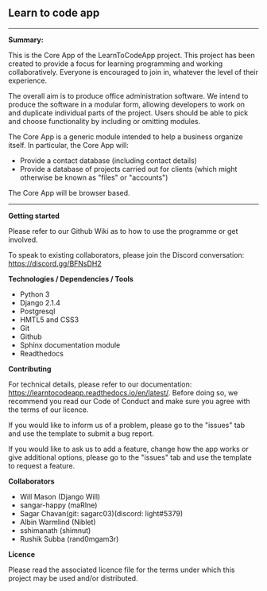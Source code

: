 ## Learn to code app
---

**Summary:**

This is the Core App of the LearnToCodeApp project. This project has been created to provide a focus for learning programming and working collaboratively. Everyone is encouraged to join in, whatever the level of their experience.

The overall aim is to produce office administration software. We intend to produce the software in a modular form, allowing developers to work on and duplicate individual parts of the project. Users should be able to pick and choose functionality by including or omitting modules.

The Core App is a generic module intended to help a business organize itself. In particular, the Core App will:

* Provide a contact database (including contact details)
* Provide a database of projects carried out for clients (which might otherwise be known as "files" or "accounts")

The Core App will be browser based.

----

**Getting started**

Please refer to our Github Wiki as to how to use the programme or get involved.

To speak to existing collaborators, please join the Discord conversation: https://discord.gg/BFNsDH2


**Technologies / Dependencies / Tools**

* Python 3
* Django 2.1.4
* Postgresql
* HMTL5 and CSS3
* Git
* Github
* Sphinx documentation module
* Readthedocs

**Contributing**

For technical details, please refer to our documentation: https://learntocodeapp.readthedocs.io/en/latest/. Before doing so, we recommend you read our Code of Conduct and make sure you agree with the terms of our licence.

If you would like to inform us of a problem, please go to the "issues" tab and use the template to submit a bug report.

If you would like to ask us to add a feature, change how the app works or give additional options, please go to the "issues" tab and use the template to request a feature.

**Collaborators**

* Will Mason (Django Will)
* sangar-happy (maRIne)
* Sagar Chavan(git: sagarc03)(discord: light#5379)
* Albin Warmlind (Niblet)
* sshimanath (shimnut)
* Rushik Subba (rand0mgam3r)

**Licence**

Please read the associated licence file for the terms under which this project may be used and/or distributed.


